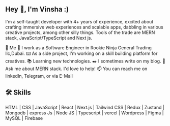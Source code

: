 ## Hey 👋, I'm Vinsha :)


I'm a self-taught developer with 4+ years of experience, excited about crafting immersive web experiences and scalable apps, dabbling in various creative projects, among other silly things. Tools of the trade are MERN stack, JavaScript/TypeScript and Next js.

🚀 Me
💼 I work as a Software Engineer in Rookie Ninja General Trading llc,Dubai.
⌨️ As a side project, I'm working on a skill building platform for creatives.
📚 Learning new technologies.
✒️ I sometimes write on my blog.
💬 Ask me about MERN stack. I'd love to help!
📫 You can reach me on linkedIn, Telegram, or via E-Mail
## 🛠 Skills
HTML | CSS | JavaScript | React | Next.js | Tailwind CSS | Redux | Zustand | Mongodb | express Js | Node JS | Typescript | vercel | Wordpress | Figma | MySQL | Firebase


